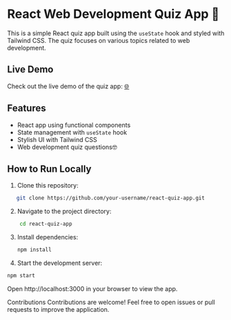 # React Web Development Quiz App 🚀

This is a simple React quiz app built using the `useState` hook and styled with Tailwind CSS. The quiz focuses on various topics related to web development.

## Live Demo

Check out the live demo of the quiz app: [🌐](https://react-quiz-js123.web.app/4)

## Features

- React app using functional components
- State management with `useState` hook
- Stylish UI with Tailwind CSS
- Web development quiz questions🤓

## How to Run Locally

1. Clone this repository:

```bash
   git clone https://github.com/your-username/react-quiz-app.git
```
2. Navigate to the project directory:
```bash
    cd react-quiz-app
```
3. Install dependencies:
   ```bash
   npm install
   ```
4. Start the development server:
   
```bash
npm start
```
Open http://localhost:3000 in your browser to view the app.

Contributions
Contributions are welcome! Feel free to open issues or pull requests to improve the application.
